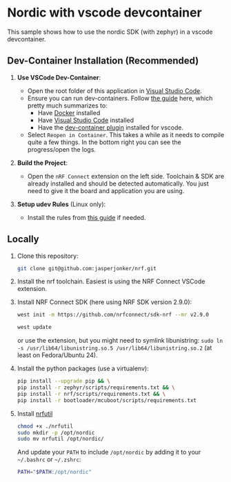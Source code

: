 # Nordic with vscode devcontainer

This sample shows how to use the nordic SDK (with zephyr) in a vscode devcontainer.

## Dev-Container Installation (Recommended)

1. **Use VSCode Dev-Container**:
   - Open the root folder of this application in [Visual Studio Code](https://code.visualstudio.com/).
   - Ensure you can run dev-containers. Follow [the guide](https://code.visualstudio.com/docs/devcontainers/containers#_installation) here, which pretty much summarizes to:
        - Have [Docker](https://docs.docker.com/engine/install/fedora/) installed
        - Have [Visual Studio Code](https://code.visualstudio.com/Download) installed
        - Have the [dev-container plugin](https://marketplace.visualstudio.com/items?itemName=ms-vscode-remote.remote-containers) installed for vscode.
   - Select `Reopen in Container`. This takes a while as it needs to compile quite a few things. In the bottom right you can see the progress/open the logs.

1. **Build the Project**:
   - Open the `nRF Connect` extension on the left side. Toolchain & SDK are already installed and should be detected automatically. You just need to give it the board and application you are using.

1. **Setup udev Rules** (Linux only):
   - Install the rules from [this guide](https://github.com/NordicSemiconductor/nrf-udev) if needed.

## Locally

1. Clone this repository:

   ```sh
   git clone git@github.com:jasperjonker/nrf.git
   ```

1. Install the nrf toolchain. Easiest is using the NRF Connect VSCode extension.

1. Install NRF Connect SDK (here using NRF SDK version 2.9.0):

   ```sh
   west init -m https://github.com/nrfconnect/sdk-nrf --mr v2.9.0
   ```

   ```sh
   west update
   ```

   or use the extension, but you might need to symlink libunistring: `sudo ln -s /usr/lib64/libunistring.so.5 /usr/lib64/libunistring.so.2` (at least on Fedora/Ubuntu 24).

1. Install the python packages (use a virtualenv):

   ```sh
   pip install --upgrade pip && \
   pip install -r zephyr/scripts/requirements.txt && \
   pip install -r nrf/scripts/requirements.txt && \
   pip install -r bootloader/mcuboot/scripts/requirements.txt
   ```

1. Install [nrfutil](https://www.nordicsemi.com/Products/Development-tools/nRF-Util/Download#infotabs)

   ```sh
   chmod +x ./nrfutil
   sudo mkdir -p /opt/nordic
   sudo mv nrfutil /opt/nordic/
   ```

   And update your `PATH` to include `/opt/nordic` by adding it to your `~/.bashrc` or `~/.zshrc`:

   ```sh
   PATH="$PATH:/opt/nordic"
   ```

